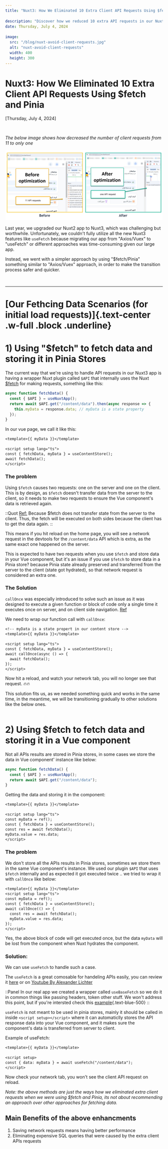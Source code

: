 ```yaml
---
title: "Nuxt3: How We Eliminated 10 Extra Client API Requests Using $fetch and Pinia"

description: "Discover how we reduced 10 extra API requests in our Nuxt3 app by using $fetch and Pinia. Learn our approach and solutions"
date: Thursday, July 4, 2024

image:
  src: "/blog/nuxt-avoid-client-requests.jpg"
  alt: "nuxt-avoid-client-requests"
  width: 400
  height: 300
---
```


# Nuxt3: How We Eliminated 10 Extra Client API Requests Using $fetch and Pinia

[Thursday, July 4, 2024]

<br>

_The below image shows how decreased the number of client requests from 11 to only one_

![nuxt-avoid-client-requests](/blog/nuxt-avoid-client-requests.jpg)

Last year, we upgraded our Nuxt2 app to Nuxt3, which was challenging but worthwhile. Unfortunately, we couldn't fully utilize all the new Nuxt3 features like `useFetch` because migrating our app from "Axios/Vuex" to "useFetch" or different approaches was time-consuming given our large app.

Instead, we went with a simpler approach by using "$fetch/Pinia" something similar to "Axios/Vuex" approach, in order to make the transition process safer and quicker.

<br>
<hr>

# [Our Fethcing Data Scenarios (for initial load requests)]{.text-center .w-full .block .underline}

# 1) Using "$fetch" to fetch data and storing it in Pinia Stores

The current way that we're using to handle API requests in our Nuxt3 app is having a wrapper Nuxt plugin called `$API` that internally uses the Nuxt [$fetch](https://nuxt.com/docs/api/utils/dollarfetch) for making requests, something like this:

```js [stores/data.ts]
async function fetchData() {
  const { $API } = useNuxtApp();
  return await $API.get("/content/data").then(async response => {
    this.myData = response.data; // myData is a state property
  });
}
```

In our vue page, we call it like this:

```vue [pages/home.vue]
<template>{{ myData }}</template>

<script setup lang="ts">
const { fetchData, myData } = useContentStore();
await fetchData();
</script>
```

### The problem

Using `$fetch` causes two requests: one on the server and one on the client. This is by design, as `$fetch` doesn't transfer data from the server to the client, so it needs to make two requests to ensure the Vue component's data is retrieved again.

::Quot
[Ref:](https://nuxt.com/docs/api/utils/dollarfetch)
Because $fetch does not transfer state from the server to the client. Thus, the fetch will be executed on both sides because the client has to get the data again.
::

This means if you hit reload on the home page, you will see a network request in the devtools for the `/content/data` API which is extra, as the same exact one happened on the server.

This is expected to have two requests when you use `$fetch` and store data in your Vue component, but it's an issue if you use `$fetch` to store data in a Pinia store? because Pinia state already preserved and transferred from the server to the client (state got hydrated), so that network request is considered an extra one.

### The Solution

`callOnce` was especially introduced to solve such an issue as it was designed to execute a given function or block of code only a single time it executes once on server, and on client side navigation. [Ref](https://github.com/nuxt/nuxt/pull/24787)

We need to wrap our function call with `callOnce`:

```vue [pages/home.vue]
<!-- myData is a state propert in our content store -->
<template>{{ myData }}</template>

<script setup lang="ts">
const { fetchData, myData } = useContentStore();
await callOnce(async () => {
  await fetchData();
});
</script>
```

Now hit a reload, and watch your network tab, you will no longer see that request. 🔥🔥

This solution fits us, as we needed something quick and works in the same time, in the meantime, we will be transitioning gradually to other solutions like the below ones.
<br><br>

# 2) Using $fetch to fetch data and storing it in a Vue component

Not all APIs results are stored in Pinia stores, in some cases we store the data in Vue component' instance like below:

```js [stores/data.ts]
async function fetchData() {
  const { $API } = useNuxtApp();
  return await $API.get("/content/data");
}
```

Getting the data and storing it in the component:

```vue [home.vue]
<template>{{ myData }}</template>

<script setup lang="ts">
const myData = ref();
const { fetchData } = useContentStore();
const res = await fetchData();
myData.value = res.data;
</script>
```

### The problem

We don't store all the APIs results in Pinia stores, sometimes we store them in the same Vue component's instance. We used our plugin `$API` that uses `$fetch` internally and as expected it got executed twice .. we tried to wrap it with `callOnce` like below:

```vue [home.vue]
<template>{{ myData }}</template>
<script setup lang="ts">
const myData = ref();
const { fetchData } = useContentStore();
await callOnce(() => {
  const res = await fetchData();
  myData.value = res.data;
});
</script>
```

Yes, the above block of code will get executed once, but the data `myData` will be lost from the component when Nuxt hydrates the component.

### Solution:

We can use `useFetch` to handle such a case.

The `useFetch` is a great comosable for handeling APIs easily, you can review it [here](https://nuxt.com/docs/api/composables/use-fetch) or on [Youtube By Alexander Lichter](https://www.youtube.com/watch?v=njsGVmcWviY&t=2s)

::Panel
In our real app we created a wrapper called `useBaseFetch` so we do it in common things like passing headers, token other stuff. We won't address this point, but if you're intersted check this [example](https://gist.github.com/zuramai/784dd7c14ca6c4090ba6f00c93bb0a29){.text-blue-500}
::

`useFetch` is not meant to be used in pinia stores, mainly it should be called in inside `<script setup></script>` where it can automaticlly stores the API response data into your Vue component, and it makes sure the component's data is transferred from server to client.

Example of useFetch:

```vue [pages/home.vue]
<template>{{ myData }}</template>

<script setup>
const { data: myData } = await useFetch("/content/data");
</script>
```

Now check your network tab, you won't see the client API request on reload.

_Note: the above methods are just the ways how we eliminated extra client requests when we were using $fetch and Pinia, its not about recommending an approach over other approaches for fetching data._

## Main Benefits of the above enhancments

1. Saving network requests means having better performance
2. Eliminating expensive SQL queries that were caused by the extra client APIs requests

<br>

